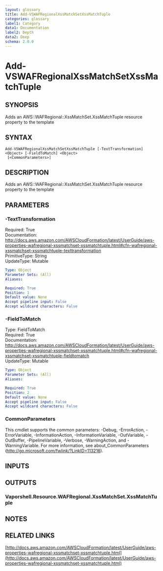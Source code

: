 ```yaml
---
layout: glossary
title: Add-VSWAFRegionalXssMatchSetXssMatchTuple
categories: glossary
label1: Category
data1: Documentation
label2: Depth
data2: Deep
schema: 2.0.0
---
```


# Add-VSWAFRegionalXssMatchSetXssMatchTuple

## SYNOPSIS
Adds an AWS::WAFRegional::XssMatchSet.XssMatchTuple resource property to the template

## SYNTAX

```
Add-VSWAFRegionalXssMatchSetXssMatchTuple [-TextTransformation] <Object> [-FieldToMatch] <Object>
 [<CommonParameters>]
```

## DESCRIPTION
Adds an AWS::WAFRegional::XssMatchSet.XssMatchTuple resource property to the template

## PARAMETERS

### -TextTransformation
Required: True    
Documentation: http://docs.aws.amazon.com/AWSCloudFormation/latest/UserGuide/aws-properties-wafregional-xssmatchset-xssmatchtuple.html#cfn-wafregional-xssmatchset-xssmatchtuple-texttransformation    
PrimitiveType: String    
UpdateType: Mutable

```yaml
Type: Object
Parameter Sets: (All)
Aliases:

Required: True
Position: 1
Default value: None
Accept pipeline input: False
Accept wildcard characters: False
```

### -FieldToMatch
Type: FieldToMatch    
Required: True    
Documentation: http://docs.aws.amazon.com/AWSCloudFormation/latest/UserGuide/aws-properties-wafregional-xssmatchset-xssmatchtuple.html#cfn-wafregional-xssmatchset-xssmatchtuple-fieldtomatch    
UpdateType: Mutable

```yaml
Type: Object
Parameter Sets: (All)
Aliases:

Required: True
Position: 2
Default value: None
Accept pipeline input: False
Accept wildcard characters: False
```

### CommonParameters
This cmdlet supports the common parameters: -Debug, -ErrorAction, -ErrorVariable, -InformationAction, -InformationVariable, -OutVariable, -OutBuffer, -PipelineVariable, -Verbose, -WarningAction, and -WarningVariable.
For more information, see about_CommonParameters (http://go.microsoft.com/fwlink/?LinkID=113216).

## INPUTS

## OUTPUTS

### Vaporshell.Resource.WAFRegional.XssMatchSet.XssMatchTuple

## NOTES

## RELATED LINKS

[http://docs.aws.amazon.com/AWSCloudFormation/latest/UserGuide/aws-properties-wafregional-xssmatchset-xssmatchtuple.html](http://docs.aws.amazon.com/AWSCloudFormation/latest/UserGuide/aws-properties-wafregional-xssmatchset-xssmatchtuple.html)

